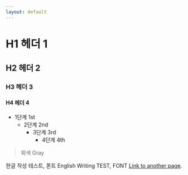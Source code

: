 ```yaml
---
layout: default
---
```


# H1 헤더 1
## H2 헤더 2
### H3 헤더 3
#### H4 헤더 4

* 1단계 1st
  * 2단계 2nd
    * 3단계 3rd
      * 4단계 4th

> 회색 Gray

한글 작성 테스트, 폰트
English Writing TEST, FONT
[Link to another page](./another-page.html).
